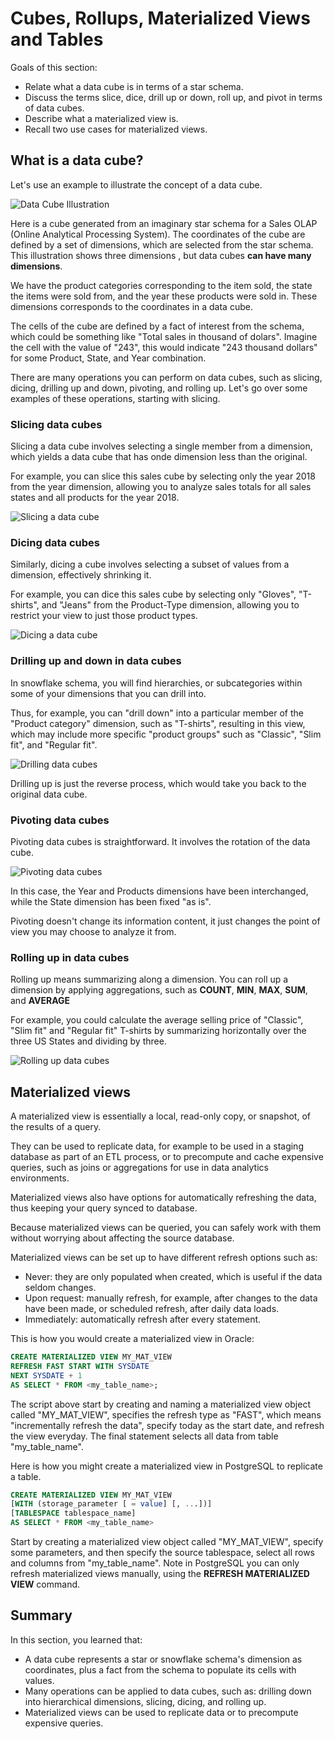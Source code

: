 # Cubes, Rollups, Materialized Views and Tables

Goals of this section:

- Relate what a data cube is in terms of a star schema.
- Discuss the terms slice, dice, drill up or down, roll up, and pivot in terms of data cubes.
- Describe what a materialized view is.
- Recall two use cases for materialized views.

## What is a data cube?

Let's use an example to illustrate the concept of a data cube. 

![Data Cube Illustration](./assets/data_cube.png)

Here is a cube generated from an imaginary star schema for a Sales OLAP (Online Analytical Processing System). The coordinates of the cube are defined by a set of dimensions, which are selected from the star schema. This illustration shows three dimensions , but data cubes **can have many dimensions**.

We have the product categories corresponding to the item sold, the state the items were sold from, and the year these products were sold in. These dimensions corresponds to the coordinates in a data cube.

The cells of the cube are defined by a fact of interest from the schema, which could be something like "Total sales in thousand of dolars". Imagine the cell with the value of "243", this would indicate "243 thousand dollars" for some Product, State, and Year combination.

There are many operations you can perform on data cubes, such as slicing, dicing, drilling up and down, pivoting, and rolling up. Let's go over some examples of these operations, starting with slicing.

### Slicing data cubes

Slicing a data cube involves selecting a single member from a dimension, which yields a data cube that has onde dimension less than the original.

For example, you can slice this sales cube by selecting only the year 2018 from the year dimension, allowing you to analyze sales totals for all sales states and all products for the year 2018.

![Slicing a data cube](./assets/data_cube_slicing.png)

### Dicing data cubes

Similarly, dicing a cube involves selecting a subset of values from a dimension, effectively shrinking it.

For example, you can dice this sales cube by selecting only "Gloves", "T-shirts", and "Jeans" from the Product-Type dimension, allowing you to restrict your view to just those product types.

![Dicing a data cube](./assets/data_cube_dicing.png)

### Drilling up and down in data cubes

In snowflake schema, you will find hierarchies, or subcategories within some of your dimensions that you can drill into. 

Thus, for example, you can "drill down" into a particular member of the "Product category" dimension, such as "T-shirts", resulting in this view, which may include more specific "product groups" such as "Classic", "Slim fit", and "Regular fit".

![Drilling data cubes](./assets/data_cube_drilling.png)

Drilling up is just the reverse process, which would take you back to the original data cube.

### Pivoting data cubes

Pivoting data cubes is straightforward. It involves the rotation of the data cube.

![Pivoting data cubes](./assets/data_cube_pivoting.png)

In this case, the Year and Products dimensions have been interchanged, while the State dimension has been fixed "as is".

Pivoting doesn't change its information content, it just changes the point of view you may choose to analyze it from.

### Rolling up in data cubes

Rolling up means summarizing along a dimension. You can roll up a dimension by applying aggregations, such as **COUNT**, **MIN**, **MAX**, **SUM**, and **AVERAGE**

For example, you could calculate the average selling price of "Classic", "Slim fit" and "Regular fit" T-shirts by summarizing horizontally over the three US States and dividing by three.

![Rolling up data cubes](./assets/data_cube_rolling_up.png)

## Materialized views

A materialized view is essentially a local, read-only copy, or snapshot, of the results of a query. 

They can be used to replicate data, for example to be used in a staging database as part of an ETL process, or to precompute and cache expensive queries, such as joins or aggregations for use in data analytics environments.

Materialized views also have options for automatically refreshing the data, thus keeping your query synced to database.

Because materialized views can be queried, you can safely work with them without worrying about affecting the source database.

Materialized views can be set up to have different refresh options such as:

- Never: they are only populated when created, which is useful if the data seldom changes.
- Upon request: manually refresh, for example, after changes to the data have been made, or scheduled refresh, after daily data loads.
- Immediately: automatically refresh after every statement.

This is how you would create a materialized view in Oracle:

```sql
CREATE MATERIALIZED VIEW MY_MAT_VIEW
REFRESH FAST START WITH SYSDATE
NEXT SYSDATE + 1
AS SELECT * FROM <my_table_name>;
```

The script above start by creating and naming a materialized view object called "MY_MAT_VIEW", specifies the refresh type as "FAST", which means "incrementally refresh the data", specify today as the start date, and refresh the view everyday. The final statement selects all data from table "my_table_name".

Here is how you might create a materialized view in PostgreSQL to replicate a table.

```sql
CREATE MATERIALIZED VIEW MY_MAT_VIEW
[WITH (storage_parameter [ = value] [, ...])]
[TABLESPACE tablespace_name]
AS SELECT * FROM <my_table_name>
```

Start by creating a materialized view object called "MY_MAT_VIEW", specify some parameters, and then specify the source tablespace, select all rows and columns from "my_table_name". Note in PostgreSQL you can only refresh materialized views manually, using the **REFRESH MATERIALIZED VIEW** command.

## Summary

In this section, you learned that:

- A data cube represents a star or snowflake schema's dimension as coordinates, plus a fact from the schema to populate its cells with values.
- Many operations can be applied to data cubes, such as: drilling down into hierarchical dimensions, slicing, dicing, and rolling up.
- Materialized views can be used to replicate data or to precompute expensive queries.